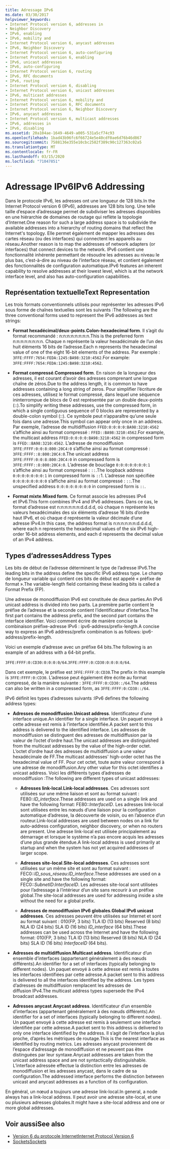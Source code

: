 ```yaml
---
title: Adressage IPv6
ms.date: 03/30/2017
helpviewer_keywords:
- Internet Protocol version 6, addresses in
- Neighbor Discovery
- IPv6, enabling
- IPv6, mobility and
- Internet Protocol version 6, anycast addresses
- IPv6, Neighbor Discovery
- Internet Protocol version 6, auto-configuring
- Internet Protocol version 6, enabling
- IPv6, unicast addresses
- IPv6, auto-configuring
- Internet Protocol version 6, routing
- IPv6, RFC documents
- IPv6, routing
- Internet Protocol version 6, disabling
- Internet Protocol version 6, unicast addresses
- IPv6, multicast addresses
- Internet Protocol version 6, mobility and
- Internet Protocol version 6, RFC documents
- Internet Protocol version 6, Neighbor Discovery
- IPv6, anycast addresses
- Internet Protocol version 6, multicast addresses
- IPv6, addresses in
- IPv6, disabling
ms.assetid: 20a104ae-1649-4649-a005-531a5cf74c93
ms.openlocfilehash: 1bad43b96fc6f66724e5e40cdf0ae6d76b46d867
ms.sourcegitcommit: 7588136e355e10cbc2582f389c90c127363c02a5
ms.translationtype: MT
ms.contentlocale: fr-FR
ms.lasthandoff: 03/15/2020
ms.locfileid: "71047851"
---
```

# <a name="ipv6-addressing"></a><span data-ttu-id="2ac2c-102">Adressage IPv6</span><span class="sxs-lookup"><span data-stu-id="2ac2c-102">IPv6 Addressing</span></span>

<span data-ttu-id="2ac2c-103">Dans le protocole IPv6, les adresses ont une longueur de 128 bits.</span><span class="sxs-lookup"><span data-stu-id="2ac2c-103">In the Internet Protocol version 6 (IPv6), addresses are 128 bits long.</span></span> <span data-ttu-id="2ac2c-104">Une telle taille d’espace d’adressage permet de subdiviser les adresses disponibles en une hiérarchie de domaines de routage qui reflète la topologie d’Internet.</span><span class="sxs-lookup"><span data-stu-id="2ac2c-104">One reason for such a large address space is to subdivide the available addresses into a hierarchy of routing domains that reflect the Internet's topology.</span></span> <span data-ttu-id="2ac2c-105">Elle permet également de mapper les adresses des cartes réseau (ou des interfaces) qui connectent les appareils au réseau.</span><span class="sxs-lookup"><span data-stu-id="2ac2c-105">Another reason is to map the addresses of network adapters (or interfaces) that connect devices to the network.</span></span> <span data-ttu-id="2ac2c-106">IPv6 contient une fonctionnalité inhérente permettant de résoudre les adresses au niveau le plus bas, c’est-à-dire au niveau de l’interface réseau, et contient également des fonctionnalités de configuration automatique.</span><span class="sxs-lookup"><span data-stu-id="2ac2c-106">IPv6 features an inherent capability to resolve addresses at their lowest level, which is at the network interface level, and also has auto-configuration capabilities.</span></span>

## <a name="text-representation"></a><span data-ttu-id="2ac2c-107">Représentation textuelle</span><span class="sxs-lookup"><span data-stu-id="2ac2c-107">Text Representation</span></span>

<span data-ttu-id="2ac2c-108">Les trois formats conventionnels utilisés pour représenter les adresses IPv6 sous forme de chaînes textuelles sont les suivants :</span><span class="sxs-lookup"><span data-stu-id="2ac2c-108">The following are the three conventional forms used to represent the IPv6 addresses as text strings:</span></span>

- <span data-ttu-id="2ac2c-109">**Format hexadécimal/deux-points**.</span><span class="sxs-lookup"><span data-stu-id="2ac2c-109">**Colon-hexadecimal form**.</span></span> <span data-ttu-id="2ac2c-110">Il s’agit du format recommandé : n:n:n:n:n:n:n:n.</span><span class="sxs-lookup"><span data-stu-id="2ac2c-110">This is the preferred form n:n:n:n:n:n:n:n.</span></span> <span data-ttu-id="2ac2c-111">Chaque n représente la valeur hexadécimale de l’un des huit éléments 16 bits de l’adresse.</span><span class="sxs-lookup"><span data-stu-id="2ac2c-111">Each n represents the hexadecimal value of one of the eight 16-bit elements of the address.</span></span> <span data-ttu-id="2ac2c-112">Par exemple : `3FFE:FFFF:7654:FEDA:1245:BA98:3210:4562`.</span><span class="sxs-lookup"><span data-stu-id="2ac2c-112">For example: `3FFE:FFFF:7654:FEDA:1245:BA98:3210:4562`.</span></span>

- <span data-ttu-id="2ac2c-113">**Format compressé**.</span><span class="sxs-lookup"><span data-stu-id="2ac2c-113">**Compressed form**.</span></span> <span data-ttu-id="2ac2c-114">En raison de la longueur des adresses, il est courant d’avoir des adresses comprenant une longue chaîne de zéros.</span><span class="sxs-lookup"><span data-stu-id="2ac2c-114">Due to the address length, it is common to have addresses containing a long string of zeros.</span></span> <span data-ttu-id="2ac2c-115">Pour simplifier l’écriture de ces adresses, utilisez le format compressé, dans lequel une séquence ininterrompue de blocs de 0 est représentée par un double deux-points (::).</span><span class="sxs-lookup"><span data-stu-id="2ac2c-115">To simplify writing these addresses, use the compressed form, in which a single contiguous sequence of 0 blocks are represented by a double-colon symbol (::).</span></span> <span data-ttu-id="2ac2c-116">Ce symbole peut n’apparaître qu’une seule fois dans une adresse.</span><span class="sxs-lookup"><span data-stu-id="2ac2c-116">This symbol can appear only once in an address.</span></span> <span data-ttu-id="2ac2c-117">Par exemple, l’adresse de multidiffusion `FFED:0:0:0:0:BA98:3210:4562` s’affiche ainsi au format compressé : `FFED::BA98:3210:4562`.</span><span class="sxs-lookup"><span data-stu-id="2ac2c-117">For example, the multicast address `FFED:0:0:0:0:BA98:3210:4562` in compressed form is `FFED::BA98:3210:4562`.</span></span> <span data-ttu-id="2ac2c-118">L’adresse de monodiffusion `3FFE:FFFF:0:0:8:800:20C4:0` s’affiche ainsi au format compressé : `3FFE:FFFF::8:800:20C4:0`.</span><span class="sxs-lookup"><span data-stu-id="2ac2c-118">The unicast address `3FFE:FFFF:0:0:8:800:20C4:0` in compressed form is `3FFE:FFFF::8:800:20C4:0`.</span></span> <span data-ttu-id="2ac2c-119">L’adresse de bouclage `0:0:0:0:0:0:0:1` s’affiche ainsi au format compressé : `::`.</span><span class="sxs-lookup"><span data-stu-id="2ac2c-119">The loopback address `0:0:0:0:0:0:0:1` in compressed form is `::`1.</span></span> <span data-ttu-id="2ac2c-120">L’adresse non spécifiée `0:0:0:0:0:0:0:0` s’affiche ainsi au format compressé : `::`.</span><span class="sxs-lookup"><span data-stu-id="2ac2c-120">The unspecified address `0:0:0:0:0:0:0:0` in compressed form is `::`.</span></span>

- <span data-ttu-id="2ac2c-121">**Format mixte**.</span><span class="sxs-lookup"><span data-stu-id="2ac2c-121">**Mixed form**.</span></span> <span data-ttu-id="2ac2c-122">Ce format associe les adresses IPv4 et IPv6.</span><span class="sxs-lookup"><span data-stu-id="2ac2c-122">This form combines IPv4 and IPv6 addresses.</span></span> <span data-ttu-id="2ac2c-123">Dans ce cas, le format d’adresse est n:n:n:n:n:n:d.d.d.d, où chaque n représente les valeurs hexadécimales des six éléments d’adresse 16 bits d’ordre haut IPv6, et où chaque d représente la valeur décimale d’une adresse IPv4.</span><span class="sxs-lookup"><span data-stu-id="2ac2c-123">In this case, the address format is n:n:n:n:n:n:d.d.d.d, where each n represents the hexadecimal values of the six IPv6 high-order 16-bit address elements, and each d represents the decimal value of an IPv4 address.</span></span>

## <a name="address-types"></a><span data-ttu-id="2ac2c-124">Types d’adresses</span><span class="sxs-lookup"><span data-stu-id="2ac2c-124">Address Types</span></span>

<span data-ttu-id="2ac2c-125">Les bits de début de l’adresse déterminent le type de l’adresse IPv6.</span><span class="sxs-lookup"><span data-stu-id="2ac2c-125">The leading bits in the address define the specific IPv6 address type.</span></span> <span data-ttu-id="2ac2c-126">Le champ de longueur variable qui contient ces bits de début est appelé « préfixe de format ».</span><span class="sxs-lookup"><span data-stu-id="2ac2c-126">The variable-length field containing these leading bits is called a Format Prefix (FP).</span></span>

<span data-ttu-id="2ac2c-127">Une adresse de monodiffusion IPv6 est constituée de deux parties.</span><span class="sxs-lookup"><span data-stu-id="2ac2c-127">An IPv6 unicast address is divided into two parts.</span></span> <span data-ttu-id="2ac2c-128">La première partie contient le préfixe de l’adresse et la seconde contient l’identificateur d’interface.</span><span class="sxs-lookup"><span data-stu-id="2ac2c-128">The first part contains the address prefix, and the second part contains the interface identifier.</span></span> <span data-ttu-id="2ac2c-129">Voici comment écrire de manière concise la combinaison préfixe-adresse IPv6 : ipv6-address/prefix-length.</span><span class="sxs-lookup"><span data-stu-id="2ac2c-129">A concise way to express an IPv6 address/prefix combination is as follows: ipv6-address/prefix-length.</span></span>

<span data-ttu-id="2ac2c-130">Voici un exemple d’adresse avec un préfixe 64 bits.</span><span class="sxs-lookup"><span data-stu-id="2ac2c-130">The following is an example of an address with a 64-bit prefix.</span></span>

<span data-ttu-id="2ac2c-131">`3FFE:FFFF:0:CD30:0:0:0:0/64`.</span><span class="sxs-lookup"><span data-stu-id="2ac2c-131">`3FFE:FFFF:0:CD30:0:0:0:0/64`.</span></span>

<span data-ttu-id="2ac2c-132">Dans cet exemple, le préfixe est `3FFE:FFFF:0:CD30`.</span><span class="sxs-lookup"><span data-stu-id="2ac2c-132">The prefix in this example is `3FFE:FFFF:0:CD30`.</span></span> <span data-ttu-id="2ac2c-133">L’adresse peut également être écrite au format compressé, de la manière suivante : `3FFE:FFFF:0:CD30::/64`.</span><span class="sxs-lookup"><span data-stu-id="2ac2c-133">The address can also be written in a compressed form, as `3FFE:FFFF:0:CD30::/64`.</span></span>

<span data-ttu-id="2ac2c-134">IPv6 définit les types d’adresses suivants :</span><span class="sxs-lookup"><span data-stu-id="2ac2c-134">IPv6 defines the following address types:</span></span>

- <span data-ttu-id="2ac2c-135">**Adresses de monodiffusion**.</span><span class="sxs-lookup"><span data-stu-id="2ac2c-135">**Unicast address**.</span></span> <span data-ttu-id="2ac2c-136">Identificateur d’une interface unique.</span><span class="sxs-lookup"><span data-stu-id="2ac2c-136">An identifier for a single interface.</span></span> <span data-ttu-id="2ac2c-137">Un paquet envoyé à cette adresse est remis à l’interface identifiée.</span><span class="sxs-lookup"><span data-stu-id="2ac2c-137">A packet sent to this address is delivered to the identified interface.</span></span> <span data-ttu-id="2ac2c-138">Les adresses de monodiffusion se distinguent des adresses de multidiffusion par la valeur de l’octet d’ordre haut.</span><span class="sxs-lookup"><span data-stu-id="2ac2c-138">The unicast addresses are distinguished from the multicast addresses by the value of the high-order octet.</span></span> <span data-ttu-id="2ac2c-139">L’octet d’ordre haut des adresses de multidiffusion a une valeur hexadécimale de FF.</span><span class="sxs-lookup"><span data-stu-id="2ac2c-139">The multicast addresses' high-order octet has the hexadecimal value of FF.</span></span> <span data-ttu-id="2ac2c-140">Pour cet octet, toute autre valeur correspond à une adresse de monodiffusion.</span><span class="sxs-lookup"><span data-stu-id="2ac2c-140">Any other value for this octet identifies a unicast address.</span></span> <span data-ttu-id="2ac2c-141">Voici les différents types d’adresses de monodiffusion :</span><span class="sxs-lookup"><span data-stu-id="2ac2c-141">The following are different types of unicast addresses:</span></span>

  - <span data-ttu-id="2ac2c-142">**Adresses link-local**.</span><span class="sxs-lookup"><span data-stu-id="2ac2c-142">**Link-local addresses**.</span></span> <span data-ttu-id="2ac2c-143">Ces adresses sont utilisées sur une même liaison et sont au format suivant : FE80::*ID_interface*.</span><span class="sxs-lookup"><span data-stu-id="2ac2c-143">These addresses are used on a single link and have the following format: FE80::*InterfaceID*.</span></span> <span data-ttu-id="2ac2c-144">Les adresses link-local sont utilisées entre les nœuds d’une liaison pour la configuration automatique d’adresse, la découverte de voisin, ou en l’absence d’un routeur.</span><span class="sxs-lookup"><span data-stu-id="2ac2c-144">Link-local addresses are used between nodes on a link for auto-address configuration, neighbor discovery, or when no routers are present.</span></span> <span data-ttu-id="2ac2c-145">Une adresse link-local est utilisée principalement au démarrage et lorsque le système n’a pas encore acquis les adresses d’une plus grande étendue.</span><span class="sxs-lookup"><span data-stu-id="2ac2c-145">A link-local address is used primarily at startup and when the system has not yet acquired addresses of larger scope.</span></span>

  - <span data-ttu-id="2ac2c-146">**Adresses site-local**.</span><span class="sxs-lookup"><span data-stu-id="2ac2c-146">**Site-local addresses**.</span></span> <span data-ttu-id="2ac2c-147">Ces adresses sont utilisées sur un même site et sont au format suivant : FEC0::*ID_sous_réseau*:*ID_interface*.</span><span class="sxs-lookup"><span data-stu-id="2ac2c-147">These addresses are used on a single site and have the following format: FEC0::*SubnetID*:*InterfaceID*.</span></span> <span data-ttu-id="2ac2c-148">Les adresses site-local sont utilisées pour l’adressage à l’intérieur d’un site sans recourir à un préfixe global.</span><span class="sxs-lookup"><span data-stu-id="2ac2c-148">The site-local addresses are used for addressing inside a site without the need for a global prefix.</span></span>

  - <span data-ttu-id="2ac2c-149">**Adresses de monodiffusion IPv6 globales**.</span><span class="sxs-lookup"><span data-stu-id="2ac2c-149">**Global IPv6 unicast addresses**.</span></span> <span data-ttu-id="2ac2c-150">Ces adresses peuvent être utilisées sur Internet et sont au format suivant : 010(FP, 3 bits) TLA ID (13 bits) Reserved (8 bits) NLA ID (24 bits) SLA ID (16 bits) *ID_interface* (64 bits).</span><span class="sxs-lookup"><span data-stu-id="2ac2c-150">These addresses can be used across the Internet and have the following format: 010(FP, 3 bits) TLA ID (13 bits) Reserved (8 bits) NLA ID (24 bits) SLA ID (16 bits) *InterfaceID* (64 bits).</span></span>

- <span data-ttu-id="2ac2c-151">**Adresses de multidiffusion**.</span><span class="sxs-lookup"><span data-stu-id="2ac2c-151">**Multicast address**.</span></span> <span data-ttu-id="2ac2c-152">Identificateur d’un ensemble d’interfaces (appartenant généralement à des nœuds différents).</span><span class="sxs-lookup"><span data-stu-id="2ac2c-152">An identifier for a set of interfaces (typically belonging to different nodes).</span></span> <span data-ttu-id="2ac2c-153">Un paquet envoyé à cette adresse est remis à toutes les interfaces identifiées par cette adresse.</span><span class="sxs-lookup"><span data-stu-id="2ac2c-153">A packet sent to this address is delivered to all the interfaces identified by the address.</span></span> <span data-ttu-id="2ac2c-154">Les types d’adresses de multidiffusion remplacent les adresses de diffusion IPv4.</span><span class="sxs-lookup"><span data-stu-id="2ac2c-154">The multicast address types supersede the IPv4 broadcast addresses.</span></span>

- <span data-ttu-id="2ac2c-155">**Adresses anycast**.</span><span class="sxs-lookup"><span data-stu-id="2ac2c-155">**Anycast address**.</span></span> <span data-ttu-id="2ac2c-156">Identificateur d’un ensemble d’interfaces (appartenant généralement à des nœuds différents).</span><span class="sxs-lookup"><span data-stu-id="2ac2c-156">An identifier for a set of interfaces (typically belonging to different nodes).</span></span> <span data-ttu-id="2ac2c-157">Un paquet envoyé à cette adresse est remis à seulement une interface identifiée par cette adresse.</span><span class="sxs-lookup"><span data-stu-id="2ac2c-157">A packet sent to this address is delivered to only one interface identified by the address.</span></span> <span data-ttu-id="2ac2c-158">Il s’agit de l’interface la plus proche, d’après les métriques de routage.</span><span class="sxs-lookup"><span data-stu-id="2ac2c-158">This is the nearest interface as identified by routing metrics.</span></span> <span data-ttu-id="2ac2c-159">Les adresses anycast proviennent de l’espace d’adressage de monodiffusion et ne peuvent pas être distinguées par leur syntaxe.</span><span class="sxs-lookup"><span data-stu-id="2ac2c-159">Anycast addresses are taken from the unicast address space and are not syntactically distinguishable.</span></span> <span data-ttu-id="2ac2c-160">L’interface adressée effectue la distinction entre les adresses de monodiffusion et les adresses anycast, dans le cadre de sa configuration.</span><span class="sxs-lookup"><span data-stu-id="2ac2c-160">The addressed interface performs the distinction between unicast and anycast addresses as a function of its configuration.</span></span>

<span data-ttu-id="2ac2c-161">En général, un nœud a toujours une adresse link-local.</span><span class="sxs-lookup"><span data-stu-id="2ac2c-161">In general, a node always has a link-local address.</span></span> <span data-ttu-id="2ac2c-162">Il peut avoir une adresse site-local, et une ou plusieurs adresses globales.</span><span class="sxs-lookup"><span data-stu-id="2ac2c-162">It might have a site-local address and one or more global addresses.</span></span>

## <a name="see-also"></a><span data-ttu-id="2ac2c-163">Voir aussi</span><span class="sxs-lookup"><span data-stu-id="2ac2c-163">See also</span></span>

- [<span data-ttu-id="2ac2c-164">Version 6 du protocole Internet</span><span class="sxs-lookup"><span data-stu-id="2ac2c-164">Internet Protocol Version 6</span></span>](internet-protocol-version-6.md)
- [<span data-ttu-id="2ac2c-165">Sockets</span><span class="sxs-lookup"><span data-stu-id="2ac2c-165">Sockets</span></span>](sockets.md)
